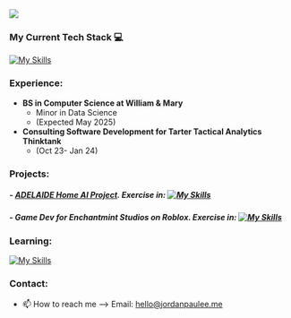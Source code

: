 <img src="https://capsule-render.vercel.app/api?type=wave&color=auto&height=300&section=header&text=jordan%20lee&fontSize=90" />

### My Current Tech Stack 💻
[![My Skills](https://skillicons.dev/icons?i=py,cpp,java,vscode,sklearn,opencv,anaconda,git,apple,windows)](https://skillicons.dev)
### Experience: 
- **BS in Computer Science at William & Mary** 
  - Minor in Data Science
  - (Expected May 2025)
- **Consulting Software Development for Tarter Tactical Analytics Thinktank**
  - (Oct 23- Jan 24) 
### Projects:

##### - [ADELAIDE Home AI Project](https://github.com/jordanpaulee/ADELAIDE). Exercise in: [![My Skills](https://skillicons.dev/icons?i=py,anaconda,opencv)](https://skillicons.dev)

##### - Game Dev for Enchantmint Studios on Roblox. Exercise in: [![My Skills](https://skillicons.dev/icons?i=lua,robloxstudio)](https://skillicons.dev)

### Learning:
[![My Skills](https://skillicons.dev/icons?i=tensorflow,pytorch,aws,cloudflare,docker,html,css,js,nodejs,react,swift,tailwind,threejs,vite,mongodb)](https://skillicons.dev)

### Contact:
- 📫 How to reach me --> Email: hello@jordanpaulee.me

<!---
jordanpualee/jordanpualee is a ✨ special ✨ repository because its `README.md` (this file) appears on your GitHub profile.
You can click the Preview link to take a look at your changes.
--->
